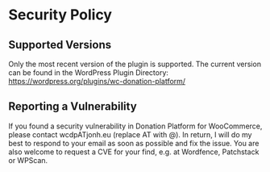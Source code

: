 # Security Policy

## Supported Versions

Only the most recent version of the plugin is supported. The current version can be found in the WordPress Plugin Directory: https://wordpress.org/plugins/wc-donation-platform/

## Reporting a Vulnerability

If you found a security vulnerability in Donation Platform for WooCommerce, please contact wcdpATjonh.eu (replace AT with @). In return, I will do my best to respond to your email as soon as possible and fix the issue. You are also welcome to request a CVE for your find, e.g. at Wordfence, Patchstack or WPScan.
